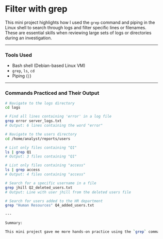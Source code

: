 # Filter with grep

This mini project highlights how I used the `grep` command and piping in the Linux shell to search through logs and filter specific lines or filenames. These are essential skills when reviewing large sets of logs or directories during an investigation.

---

### Tools Used

- Bash shell (Debian-based Linux VM)
- `grep`, `ls`, `cd`
- Piping (`|`)

---

### Commands Practiced and Their Output

```bash
# Navigate to the logs directory
cd logs

# Find all lines containing 'error' in a log file
grep error server_logs.txt
# Output: 6 lines containing the word "error"

# Navigate to the users directory
cd /home/analyst/reports/users

# List only files containing "Q1"
ls | grep Q1
# Output: 3 files containing "Q1"

# List only files containing "access"
ls | grep access
# Output: 4 files containing "access"

# Search for a specific username in a file
grep jhill Q2_deleted_users.txt
# Output: Line with user jhill from the deleted users file

# Search for users added to the HR department
grep "Human Resources" Q4_added_users.txt

---

Summary:

This mini project gave me more hands-on practice using the `grep` command and piping to isolate specific pieces of information from larger files and directories. These skills are important for efficiently navigating logs, investigating alerts, and filtering useful details without a GUI. Being comfortable with this kind of command-line work is something I’m steadily improving as I prepare for real-world analysis tasks.

